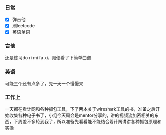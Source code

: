 ### 日常
- [x] 弹吉他
- [x] 刷leetcode
- [x] 英语单词
### 吉他
还是练习do ri mi fa xi，顺便看了下简单曲谱
### 英语
可能三个还有点多了，先一天一个慢慢来
### 工作上
一天都在看计网和各种抓包工具，下了两本关于wireshark工具的书，准备之后开始收集各种电子书了，小组今天周会是mentor分享的，讲的视频流加密相关的东西，下周差不多轮到我了，所以准备先看看能不能结合着计网讲讲各种抓包原理和实操
